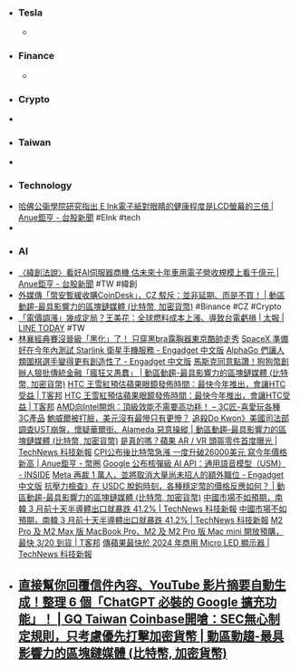 - ### Tesla
	-
- ### Finance
	-
- ### Crypto
-
- ### Taiwan
-
- ### Technology
- [哈佛公衞學院研究指出 E Ink電子紙對眼睛的健康程度是LCD螢幕的三倍 | Anue鉅亨 - 台股新聞](https://m.cnyes.com/news/id/5115199) #EInk #tech
-
- ### AI
- [〈緯創法說〉看好AI伺服器商機 估未來十年車用電子營收規模上看千億元 | Anue鉅亨 - 台股新聞](https://news.cnyes.com/news/id/5115331) #TW #緯創
- [外媒傳「幣安暫緩收購CoinDesk」，CZ 駁斥：並非延期、而是不買！ | 動區動趨-最具影響力的區塊鏈媒體 (比特幣, 加密貨幣)](https://www.blocktempo.com/binance-denies-interest-in-buying-coindesk/) #Binance #CZ #Crypto
- [「電價調漲」幾成定局？王美花：全球燃料成本上漲、導致台電虧損 | 太報 | LINE TODAY](https://today.line.me/tw/v2/article/wJ7gZjE) #TW
- [林襄經典賽沒晉級「黑化」了！ 只穿黑bra露胸器東京酷帥走秀](https://tw.nextapple.com/entertainment/20230314/77E38C946AE2927CC0DC8D75446A4ABF)
  [SpaceX 準備好在今年內測試 Starlink 衛星手機服務 - Engadget 中文版](https://chinese.engadget.com/spacex-is-getting-ready-to-test-its-starlink-satellite-to-cell-phone-service-100012459.html)
  [AlphaGo 們讓人類圍棋選手變得更有創造性了 - Engadget 中文版](https://chinese.engadget.com/alphago-pushed-human-go-players-to-become-more-creative-130042629.html)
  [馬斯克同意點讚！狗狗幣創辦人狠批傳統金融「瘋狂又愚蠢」 | 動區動趨-最具影響力的區塊鏈媒體 (比特幣, 加密貨幣)](https://www.blocktempo.com/dogecoin-founder-remember-that-every-single-thing-about-modern-financial-markets-is-batshit-insane-stupidity/)
  [HTC 王雪紅預估蘋果眼鏡發佈時間：最快今年推出，會讓HTC受益 | T客邦](https://www.techbang.com/posts/104440-htc-wang-xuehong-revealed-that-apple-glasses-release-time-the)
  [HTC 王雪紅預估蘋果眼鏡發佈時間：最快今年推出，會讓HTC受益 | T客邦](https://www.techbang.com/posts/104440-htc-wang-xuehong-revealed-that-apple-glasses-release-time-the)
  [AMD向Intel開炮：頂級效能不需要高功耗！ – 3C匠-喜愛玩各種3C產品](https://3cjohnhardware.wordpress.com/2023/03/13/amd-intel-7/)
  [鮑威爾被打臉，美元沒有最慘只有更慘？](https://www.dailyfxasia.com/cn/cmarkets/20230314-23353.html)
  [追殺Do Kwon》美國司法部調查UST崩盤，懷疑華爾街、Alameda 惡意操縱 | 動區動趨-最具影響力的區塊鏈媒體 (比特幣, 加密貨幣)](https://www.blocktempo.com/us-justice-department-is-investigating-ust-collapse/)
  [是真的嗎？蘋果 AR / VR 頭盔零件首度曝光 | TechNews 科技新報](https://technews.tw/2023/03/14/apple-ar-vr-5/)
  [CPI公布後比特幣急漲 一度升破26000美元 寫今年價格新高 | Anue鉅亨 - 幣圈](https://news.cnyes.com/news/id/5115353)
  [Google 公布核彈級 AI API：通用語音模型（USM） - INSIDE](https://www.inside.com.tw/article/30930-google-universal-speech-model-usm)
  [Meta 再裁 1 萬人，並將取消大量尚未招人的額外職位 - Engadget 中文版](https://chinese.engadget.com/zuckerberg-touts-year-of-efficiency-as-meta-lays-off-an-additional-10000-workers-144656596.html)
  [抗壓力檢查》在 USDC 脫鉤時刻，各種穩定幣的價格反應如何？ | 動區動趨-最具影響力的區塊鏈媒體 (比特幣, 加密貨幣)](https://www.blocktempo.com/usdc-plummets-how-stablecoins-perform/)
  [中國市場不如預期，南韓 3 月前十天半導體出口就暴跌 41.2% | TechNews 科技新報](https://finance.technews.tw/2023/03/14/south-koreas-semiconductor-exports-plunge-41-2-in-first-10-days-of-march-alone/)
  [中國市場不如預期，南韓 3 月前十天半導體出口就暴跌 41.2% | TechNews 科技新報](https://finance.technews.tw/2023/03/14/south-koreas-semiconductor-exports-plunge-41-2-in-first-10-days-of-march-alone/)
  [M2 Pro 及 M2 Max 版 MacBook Pro、M2 及 M2 Pro 版 Mac mini 開放預購，最快 3/20 到貨 | T客邦](https://www.techbang.com/posts/104628-m2-pro-and-m2-max-macbook-pro-m2-and-m2-pro-mac-mini)
  [傳蘋果最快於 2024 年商用 Micro LED 顯示器 | TechNews 科技新報](https://technews.tw/2023/03/14/apple-micro-led-3/)
- [直接幫你回覆信件內容、YouTube 影片摘要自動生成！整理 6 個「ChatGPT 必裝的 Google 擴充功能」！ | GQ Taiwan](https://www.gq.com.tw/gadget/article/chat-gpt-google-chrome-%E6%8F%92%E4%BB%B6)
  [Coinbase開嗆：SEC無心制定規則，只考慮優先打擊加密貨幣 | 動區動趨-最具影響力的區塊鏈媒體 (比特幣, 加密貨幣)](https://www.blocktempo.com/coinbase-sec-considers-cracking-down-on-cryptocurrencies-as-a-priority/)
	-
